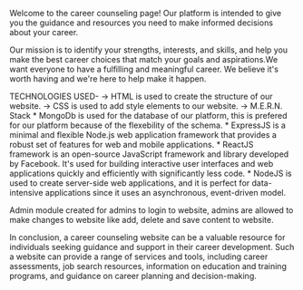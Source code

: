 Welcome to the career counseling page! Our platform is intended to give you the guidance and resources you need to make informed decisions about your career.

Our mission is to identify your strengths, interests, and skills, and help you make the best career choices that match your goals and aspirations.We want everyone to have a fulfilling and meaningful career. We believe it's worth having and we're here to help make it happen. 

TECHNOLOGIES USED- 
-> HTML is used to create the structure of our website. 
-> CSS is used to add style elements to our website.
-> M.E.R.N. Stack
    * MongoDb is used for the database of our platform, this is prefered for our platform because of the flexebility of the schema.
    * ExpressJS is a minimal and flexible Node.js web application framework that provides a robust set of features for web and mobile applications.
    * ReactJS framework is an open-source JavaScript framework and library developed by Facebook. It's used for building interactive user interfaces and web applications       quickly and efficiently with significantly less code.
    * NodeJS is used to create server-side web applications, and it is perfect for data-intensive applications since it uses an asynchronous, event-driven model.
    
Admin module created for admins to login to website, admins are allowed to make changes to website like add, delete and save content to website.

In conclusion, a career counseling website can be a valuable resource for individuals seeking guidance and support in their career development. Such a website can provide a range of services and tools, including career assessments, job search resources, information on education and training programs, and guidance on career planning and decision-making.
